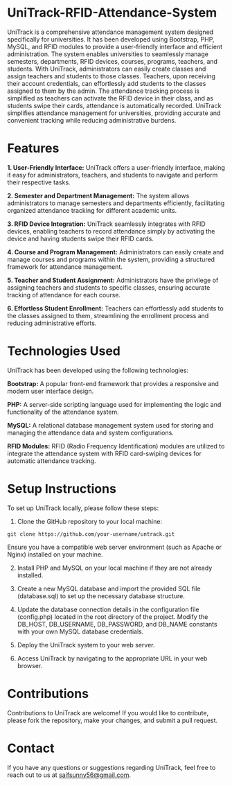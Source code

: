 # UniTrack-RFID-Attendance-System

UniTrack is a comprehensive attendance management system designed specifically for universities. It has been developed using Bootstrap, PHP, MySQL, and RFID modules to provide a user-friendly interface and efficient administration. The system enables universities to seamlessly manage semesters, departments, RFID devices, courses, programs, teachers, and students. With UniTrack, administrators can easily create classes and assign teachers and students to those classes. Teachers, upon receiving their account credentials, can effortlessly add students to the classes assigned to them by the admin. The attendance tracking process is simplified as teachers can activate the RFID device in their class, and as students swipe their cards, attendance is automatically recorded. UniTrack simplifies attendance management for universities, providing accurate and convenient tracking while reducing administrative burdens.

# Features

  **1. User-Friendly Interface:** UniTrack offers a user-friendly interface, making it easy for administrators, teachers, and students to navigate and perform their respective tasks.
  
  **2. Semester and Department Management:** The system allows administrators to manage semesters and departments efficiently, facilitating organized attendance tracking for different academic units.
  
  **3. RFID Device Integration:** UniTrack seamlessly integrates with RFID devices, enabling teachers to record attendance simply by activating the device and having students swipe their RFID cards.
  
  **4. Course and Program Management:** Administrators can easily create and manage courses and programs within the system, providing a structured framework for attendance management.
  
  **5. Teacher and Student Assignment:** Administrators have the privilege of assigning teachers and students to specific classes, ensuring accurate tracking of attendance for each course.
  
  **6. Effortless Student Enrollment:** Teachers can effortlessly add students to the classes assigned to them, streamlining the enrollment process and reducing administrative efforts.

# Technologies Used

UniTrack has been developed using the following technologies:

  **Bootstrap:** A popular front-end framework that provides a responsive and modern user interface design.
  
 **PHP:** A server-side scripting language used for implementing the logic and functionality of the attendance system.
  
  **MySQL:** A relational database management system used for storing and managing the attendance data and system configurations.
  
  **RFID Modules:** RFID (Radio Frequency Identification) modules are utilized to integrate the attendance system with RFID card-swiping devices for automatic attendance tracking.

# Setup Instructions
To set up UniTrack locally, please follow these steps:

  1. Clone the GitHub repository to your local machine:
  ```
  git clone https://github.com/your-username/untrack.git
  ```
  Ensure you have a compatible web server environment (such as Apache or Nginx) installed on your machine.
  
  2. Install PHP and MySQL on your local machine if they are not already installed.
  
  3. Create a new MySQL database and import the provided SQL file (database.sql) to set up the necessary database structure.
  
  4. Update the database connection details in the configuration file (config.php) located in the root directory of the project. Modify the DB_HOST, DB_USERNAME, DB_PASSWORD, and DB_NAME constants with your own MySQL database credentials.
  
  5. Deploy the UniTrack system to your web server.
  
  6. Access UniTrack by navigating to the appropriate URL in your web browser.

# Contributions
Contributions to UniTrack are welcome! If you would like to contribute, please fork the repository, make your changes, and submit a pull request.

# Contact
If you have any questions or suggestions regarding UniTrack, feel free to reach out to us at saifsunny56@gmail.com.
